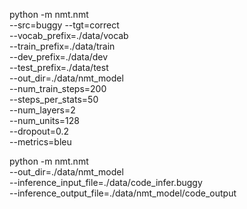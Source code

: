 python -m nmt.nmt \
    --src=buggy --tgt=correct \
    --vocab_prefix=./data/vocab  \
    --train_prefix=./data/train \
    --dev_prefix=./data/dev  \
    --test_prefix=./data/test \
    --out_dir=./data/nmt_model \
    --num_train_steps=200 \
    --steps_per_stats=50 \
    --num_layers=2 \
    --num_units=128 \
    --dropout=0.2 \
    --metrics=bleu

python -m nmt.nmt \
    --out_dir=./data/nmt_model \
    --inference_input_file=./data/code_infer.buggy \
    --inference_output_file=./data/nmt_model/code_output
